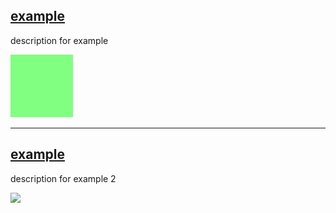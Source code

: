 ## [example](https://example.com)

description for example        

![](img/img.png)

----

## [example](https://example.com/2)

description for example 2        

![](img/img2.png)